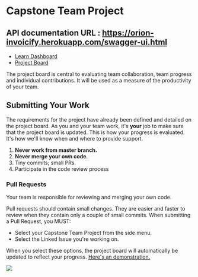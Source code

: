 # Capstone Team Project

## API documentation URL : https://orion-invoicify.herokuapp.com/swagger-ui.html

* [Learn Dashboard](https://learn-2.galvanize.com/cohorts/2328)
* [Project Board](https://github.com/orgs/Tech-Student-Labs/projects)

The project board is central to evaluating team collaboration, team progress and individual contributions. It will be used as a measure of the productivity of your team.

## Submitting Your Work

The requirements for the project have already been defined and detailed on the project board. As you and your team work, it's **your** job to make sure that the project board is updated. This is how your progress is evaluated. It's how we'll know when and where to provide support.

1. **Never work from master branch.**
1. **Never merge your own code.**
1. Tiny commits; small PRs.
1. Participate in the code review process

### Pull Requests

Your team is responsible for reviewing and merging your own code.

Pull requests should contain small changes. They are easier and faster to review when they contain only a couple of small commits. When submitting a Pull Request, you MUST:

* Select your Capstone Team Project from the side menu.
* Select the Linked Issue you're working on.

When you select these options, the project board will automatically be updated to reflect your progress. [Here's an demonstration.](https://imgur.com/zpLEc3R)

![](https://imgur.com/zpLEc3R)
